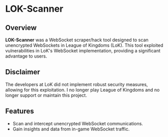 # LOK-Scanner

## Overview
**LOK-Scanner** was a WebSocket scraper/hack tool designed to scan unencrypted WebSockets in League of Kingdoms (LoK). This tool exploited vulnerabilities in LoK's WebSocket implementation, providing a significant advantage to users.

## Disclaimer
The developers at LoK did not implement robust security measures, allowing for this exploitation. I no longer play League of Kingdoms and no longer support or maintain this project.

## Features
- Scan and intercept unencrypted WebSocket communications.
- Gain insights and data from in-game WebSocket traffic.

